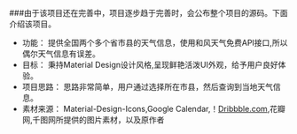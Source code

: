 ###由于该项目还在完善中，项目逐步趋于完善时，会公布整个项目的源码。下面介绍该项目。
* 功能：
        提供全国两个多个省市县的天气信息，使用和风天气免费API接口,所以偶尔天气信息有误差。
* 目标：
   秉持Material Design设计风格,呈现鲜艳活泼UI外观，给予用户良好体验。
* 项目思路：
    思路非常简单，用户通过选择所在市县，然后查询到当地天气信息。
* 素材来源：
Material-Design-Icons,Google Calendar,！[Dribbble.com](https://Dribble.com),花瓣网,千图网所提供的图片素材，以及原作者
